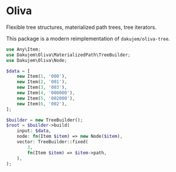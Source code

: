 # Oliva

Flexible tree structures, materialized path trees, tree iterators.

This package is a modern reimplementation of `dakujem/oliva-tree`.

```php
use Any\Item;
use Dakujem\Oliva\MaterializedPath\TreeBuilder;
use Dakujem\Oliva\Node;

$data = [
    new Item(1, '000'),
    new Item(2, '001'),
    new Item(3, '003'),
    new Item(4, '000000'),
    new Item(5, '002000'),
    new Item(6, '002'),
];

$builder = new TreeBuilder();
$root = $builder->build(
    input: $data,
    node: fn(Item $item) => new Node($item),
    vector: TreeBuilder::fixed(
        3,
        fn(Item $item) => $item->path,
    ),
);

```